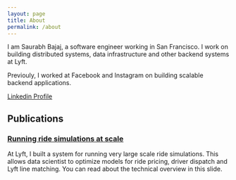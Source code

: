 ```yaml
---
layout: page
title: About
permalink: /about
---
```



I am Saurabh Bajaj, a software engineer working in San Francisco.
I work on building distributed systems, data infrastructure and other backend systems at Lyft.

Previouly, I worked at Facebook and Instagram on building scalable backend applications.

[Linkedin Profile](https://www.linkedin.com/in/bajajs)

## Publications

### [Running ride simulations at scale](http://www.slideshare.net/bajajsaurabh/dataengconf-simulations-at-scale)
At Lyft, I built a system for running very large scale ride simulations. This allows data scientist to optimize models for ride pricing, driver dispatch and Lyft line matching. You can read about the technical overview in this slide.

